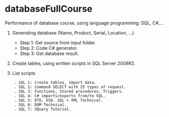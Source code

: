 # databaseFullCourse
Performance of database course, using language programming: SQL, C#,...

1. Generating database (Name, Product, Serial, Location, ...)
	- Step 1: Get source from input folder.
	- Step 2: Code C# generator.
	- Step 3: Get database result.

2. Create tables, using written scripts in SQL Server 2008R2.

3. List scripts
```
	. SQL 1: Create tables, import data.
	. SQL 2: Command SELECT with 25 types of request.
	. SQL 3: Functions, Stored procedures, Triggers.
	. SQL 4: C# imports/exports from/to SQL.
	. SQL 5: DTD, XSD. SQL + XML Technical.
	. SQL 6: DOM Technical.
	. SQL 7: XQuery Tutorial.
```